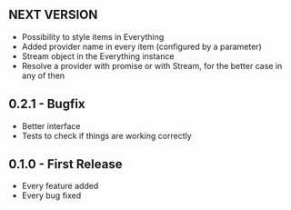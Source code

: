## NEXT VERSION
* Possibility to style items in Everything
* Added provider name in every item (configured by a parameter)
* Stream object in the Everything instance
* Resolve a provider with promise or with Stream, for the better case in any of then

## 0.2.1 - Bugfix
* Better interface
* Tests to check if things are working correctly

## 0.1.0 - First Release
* Every feature added
* Every bug fixed
